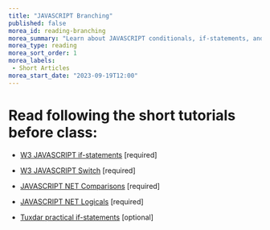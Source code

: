 ```yaml
---
title: "JAVASCRIPT Branching"
published: false
morea_id: reading-branching
morea_summary: "Learn about JAVASCRIPT conditionals, if-statements, and switch."
morea_type: reading
morea_sort_order: 1
morea_labels:
 - Short Articles
morea_start_date: "2023-09-19T12:00"
---
```


# Read following the short tutorials before class:

 - [W3 JAVASCRIPT if-statements](http://www.w3schools.com/php/php_if_else.asp) [required]
 - [W3 JAVASCRIPT Switch](http://www.w3schools.com/php/php_switch.asp) [required]
 - [JAVASCRIPT NET Comparisons](http://php.net/manual/en/language.operators.comparison.php) [required]
 - [JAVASCRIPT NET Logicals](http://php.net/manual/en/language.operators.logical.php) [required]
 
 - [Tuxdar practical if-statements](http://www.tuxradar.com/practicalphp/2/6/8) [optional]